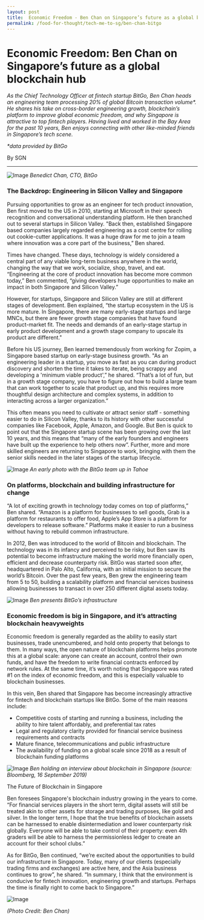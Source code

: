 ```yaml
---
layout: post
title:  Economic Freedom - Ben Chan on Singapore’s future as a global blockchain hub
permalink: /food-for-thought/tech-me-to-sg/ben-chan-bitgo
---
```


# Economic Freedom: Ben Chan on Singapore’s future as a global blockchain hub

_As the Chief Technology Officer at fintech startup BitGo, Ben Chan heads an engineering team processing 20% of global Bitcoin transaction volume*. He shares his take on cross-border engineering growth, blockchain’s platform to improve global economic freedom, and why Singapore is attractive to top fintech players. Having lived and worked in the Bay Area for the past 10 years, Ben enjoys connecting with other like-minded friends in Singapore’s tech scene._

_*data provided by BitGo_

By SGN

<hr>

![Image](/images/stories/2020/Apr/benchan-1.png)
_Benedict Chan, CTO, BitGo_

### The Backdrop: Engineering in Silicon Valley and Singapore

Pursuing opportunities to grow as an engineer for tech product innovation, Ben first moved to the US in 2010, starting at Microsoft in their speech recognition and conversational understanding platform. He then branched out to several startups in Silicon Valley. "Back then, established Singapore based companies largely regarded engineering as a cost centre for rolling out cookie-cutter applications. It was a huge draw for me to join a team where innovation was a core part of the business,” Ben shared. 

Times have changed. These days, technology is widely considered a central part of any viable long-term business anywhere in the world, changing the way that we work, socialize, shop, travel, and eat. “Engineering at the core of product innovation has become more common today,” Ben commented, “giving developers huge opportunities to make an impact in both Singapore and Silicon Valley.”

However, for startups, Singapore and Silicon Valley are still at different stages of development. Ben explained, “the startup ecosystem in the US is more mature. In Singapore, there are many early-stage startups and large MNCs, but there are fewer growth stage companies that have found product-market fit. The needs and demands of an early-stage startup in early product development and a growth stage company to upscale its product are different." 

Before his US journey, Ben learned tremendously from working for Zopim, a Singapore based startup on early-stage business growth. "As an engineering leader in a startup, you move as fast as you can during product discovery and shorten the time it takes to iterate, being scrappy and developing a 'minimum viable product',” he shared. “That’s a lot of fun, but in a growth stage company, you have to figure out how to build a large team that can work together to scale that product up, and this requires more thoughtful design architecture and complex systems, in addition to interacting across a larger organization.” 

This often means you need to cultivate or attract senior staff - something easier to do in Silicon Valley, thanks to its history with other successful companies like Facebook, Apple, Amazon, and Google. But Ben is quick to point out that the Singapore startup scene has been growing over the last 10 years, and this means that “many of the early founders and engineers have built up the experience to help others now”. Further, more and more skilled engineers are returning to Singapore to work, bringing with them the senior skills needed in the later stages of the startup lifecycle. 

![Image](/images/stories/2020/Apr/benchan-2.jpg)
_An early photo with the BitGo team up in Tahoe_

### On platforms, blockchain and building infrastructure for change

“A lot of exciting growth in technology today comes on top of platforms,” Ben shared. “Amazon is a platform for businesses to sell goods, Grab is a platform for restaurants to offer food, Apple’s App Store is a platform for developers to release software.” Platforms make it easier to run a business without having to rebuild common infrastructure. 

In 2012, Ben was introduced to the world of Bitcoin and blockchain. The technology was in its infancy and perceived to be risky, but Ben saw its potential to become infrastructure making the world more financially open, efficient and decrease counterparty risk. BitGo was started soon after, headquartered in Palo Alto, California, with an initial mission to secure the world’s Bitcoin. Over the past few years, Ben grew the engineering team from 5 to 50, building a scalability platform and financial services business allowing businesses to transact in over 250 different digital assets today. 

![Image](/images/stories/2020/Apr/benchan-3.jpg)
_Ben presents BitGo’s infrastructure_

### Economic freedom is big in Singapore, and it’s attracting blockchain heavyweights

Economic freedom is generally regarded as the ability to easily start businesses, trade unencumbered, and hold onto property that belongs to them. In many ways, the open nature of blockchain platforms helps promote this at a global scale: anyone can create an account, control their own funds, and have the freedom to write financial contracts enforced by network rules. At the same time, it’s worth noting that Singapore was rated #1 on the index of economic freedom, and this is especially valuable to blockchain businesses. 

In this vein, Ben shared that Singapore has become increasingly attractive for fintech and blockchain startups like BitGo. Some of the main reasons include:

-	Competitive costs of starting and running a business, including the ability to hire talent affordably, and preferential tax rates
-	Legal and regulatory clarity provided for financial service business requirements and contracts
-	Mature finance, telecommunications and public infrastructure
-	The availability of funding on a global scale since 2018 as a result of blockchain funding platforms

![Image](/images/stories/2020/Apr/benchan-4.jpg)
_Ben holding an interview about blockchain in Singapore (source: Bloomberg, 16 September 2019)_

The Future of Blockchain in Singapore

Ben foresees Singapore's blockchain industry growing in the years to come. “For financial services players in the short term, digital assets will still be treated akin to other assets for storage and trading purposes, like gold and silver. In the longer term, I hope that the true benefits of blockchain assets can be harnessed to enable disintermediation and lower counterparty risk globally. Everyone will be able to take control of their property: even 4th graders will be able to harness the permissionless ledger to create an account for their school clubs.”

As for BitGo, Ben continued, “we’re excited about the opportunities to build our infrastructure in Singapore. Today, many of our clients (especially trading firms and exchanges) are active here, and the Asia business continues to grow”, he shared. “In summary, I think that the environment is conducive for fintech innovation, engineering growth and startups. Perhaps the time is finally right to come back to Singapore.” 

![Image](/images/stories/2020/Apr/benchan-5.jpg)

_(Photo Credit: Ben Chan)_

